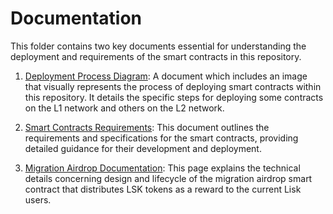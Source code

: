 # Documentation

This folder contains two key documents essential for understanding the deployment and requirements of the smart contracts in this repository.

1. [Deployment Process Diagram](./deployment-process.md): A document which includes an image that visually represents the process of deploying smart contracts within this repository. It details the specific steps for deploying some contracts on the L1 network and others on the L2 network.

2. [Smart Contracts Requirements](./contracts-requirements.md): This document outlines the requirements and specifications for the smart contracts, providing detailed guidance for their development and deployment.

3. [Migration Airdrop Documentation](./airdrop.md): This page explains the technical details concerning design and lifecycle of the migration airdrop smart contract that distributes LSK tokens as a reward to the current Lisk users.
